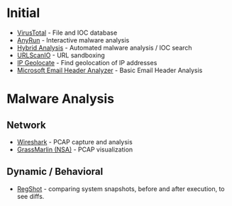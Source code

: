 # Initial
- [VirusTotal](https://www.virustotal.com/gui/) - File and IOC database
- [AnyRun](https://app.any.run/) - Interactive malware analysis
- [Hybrid Analysis](https://hybrid-analysis.com/) - Automated malware analysis / IOC search
- [URLScanIO](https://urlscan.io/) - URL sandboxing
- [IP Geolocate](https://ipgeolocation.io/) - Find geolocation of IP addresses
- [Microsoft Email Header Analyzer](https://mha.azurewebsites.net/pages/mha.html) - Basic Email Header Analysis

# Malware Analysis
## Network
- [Wireshark](https://www.wireshark.org/) - PCAP capture and analysis
- [GrassMarlin (NSA)](https://github.com/nsacyber/GRASSMARLIN) - PCAP visualization

## Dynamic / Behavioral
- [RegShot](https://code.google.com/archive/p/regshot/downloads) - comparing system snapshots, before and after execution, to see diffs.